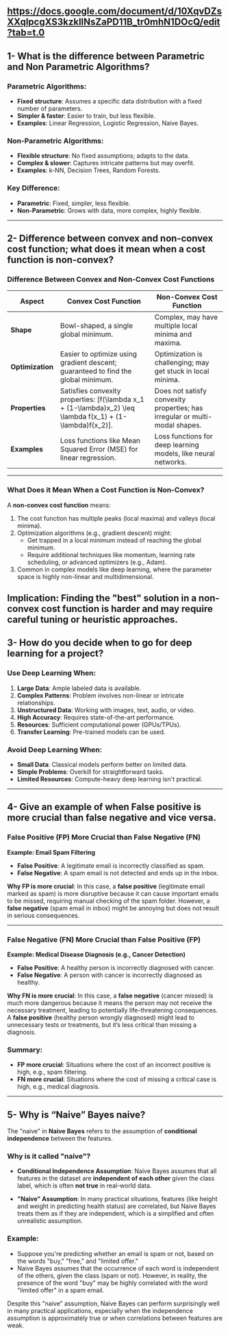 https://docs.google.com/document/d/10XqvDZsXXqlpcgXS3kzkllNsZaPD11B_tr0mhN1DOcQ/edit?tab=t.0
----------------------------------------------------------------------------------------------------------------------------------------
1- What is the difference between Parametric and Non Parametric Algorithms?
----------------------------------------------------------------------------------------------------------------------------------------
### **Parametric Algorithms**:
- **Fixed structure**: Assumes a specific data distribution with a fixed number of parameters.
- **Simpler & faster**: Easier to train, but less flexible.
- **Examples**: Linear Regression, Logistic Regression, Naive Bayes.

### **Non-Parametric Algorithms**:
- **Flexible structure**: No fixed assumptions; adapts to the data.
- **Complex & slower**: Captures intricate patterns but may overfit.
- **Examples**: k-NN, Decision Trees, Random Forests.

### **Key Difference**:  
- **Parametric**: Fixed, simpler, less flexible.  
- **Non-Parametric**: Grows with data, more complex, highly flexible.
----------------------------------------------------------------------------------------------------------------------------------------
2- Difference between convex and non-convex cost function; what does it mean when a cost function is non-convex?
----------------------------------------------------------------------------------------------------------------------------------------
### **Difference Between Convex and Non-Convex Cost Functions**

| **Aspect**           | **Convex Cost Function**                          | **Non-Convex Cost Function**                     |
|-----------------------|--------------------------------------------------|-------------------------------------------------|
| **Shape**            | Bowl-shaped, a single global minimum.            | Complex, may have multiple local minima and maxima. |
| **Optimization**      | Easier to optimize using gradient descent; guaranteed to find the global minimum. | Optimization is challenging; may get stuck in local minima. |
| **Properties**        | Satisfies convexity properties: \[f(\lambda x_1 + (1-\lambda)x_2) \leq \lambda f(x_1) + (1-\lambda)f(x_2)\]. | Does not satisfy convexity properties; has irregular or multi-modal shapes. |
| **Examples**          | Loss functions like Mean Squared Error (MSE) for linear regression. | Loss functions for deep learning models, like neural networks. |

---

### **What Does it Mean When a Cost Function is Non-Convex?**
A **non-convex cost function** means:
1. The cost function has multiple peaks (local maxima) and valleys (local minima).
2. Optimization algorithms (e.g., gradient descent) might:
   - Get trapped in a local minimum instead of reaching the global minimum.
   - Require additional techniques like momentum, learning rate scheduling, or advanced optimizers (e.g., Adam).
3. Common in complex models like deep learning, where the parameter space is highly non-linear and multidimensional.

**Implication**: Finding the "best" solution in a non-convex cost function is harder and may require careful tuning or heuristic approaches.
----------------------------------------------------------------------------------------------------------------------------------------
3- How do you decide when to go for deep learning for a project?
----------------------------------------------------------------------------------------------------------------------------------------
### **Use Deep Learning When:**
1. **Large Data**: Ample labeled data is available.
2. **Complex Patterns**: Problem involves non-linear or intricate relationships.
3. **Unstructured Data**: Working with images, text, audio, or video.
4. **High Accuracy**: Requires state-of-the-art performance.
5. **Resources**: Sufficient computational power (GPUs/TPUs).
6. **Transfer Learning**: Pre-trained models can be used.

### **Avoid Deep Learning When:**
- **Small Data**: Classical models perform better on limited data.
- **Simple Problems**: Overkill for straightforward tasks.
- **Limited Resources**: Compute-heavy deep learning isn't practical.
  
----------------------------------------------------------------------------------------------------------------------------------------
4- Give an example of when False positive is more crucial than false negative and vice versa.
----------------------------------------------------------------------------------------------------------------------------------------
### **False Positive (FP) More Crucial than False Negative (FN)**

**Example: Email Spam Filtering**
- **False Positive**: A legitimate email is incorrectly classified as spam.
- **False Negative**: A spam email is not detected and ends up in the inbox.

**Why FP is more crucial**: In this case, a **false positive** (legitimate email marked as spam) is more disruptive because it can cause important emails to be missed, requiring manual checking of the spam folder. However, a **false negative** (spam email in inbox) might be annoying but does not result in serious consequences.

---

### **False Negative (FN) More Crucial than False Positive (FP)**

**Example: Medical Disease Diagnosis (e.g., Cancer Detection)**
- **False Positive**: A healthy person is incorrectly diagnosed with cancer.
- **False Negative**: A person with cancer is incorrectly diagnosed as healthy.

**Why FN is more crucial**: In this case, a **false negative** (cancer missed) is much more dangerous because it means the person may not receive the necessary treatment, leading to potentially life-threatening consequences. A **false positive** (healthy person wrongly diagnosed) might lead to unnecessary tests or treatments, but it’s less critical than missing a diagnosis.

### **Summary:**
- **FP more crucial**: Situations where the cost of an incorrect positive is high, e.g., spam filtering.
- **FN more crucial**: Situations where the cost of missing a critical case is high, e.g., medical diagnosis.

----------------------------------------------------------------------------------------------------------------------------------------
5- Why is “Naive” Bayes naive?
----------------------------------------------------------------------------------------------------------------------------------------
The "naive" in **Naive Bayes** refers to the assumption of **conditional independence** between the features. 

### **Why is it called "naive"?**

- **Conditional Independence Assumption**: Naive Bayes assumes that all features in the dataset are **independent of each other** given the class label, which is often **not true** in real-world data.
  
- **"Naive" Assumption**: In many practical situations, features (like height and weight in predicting health status) are correlated, but Naive Bayes treats them as if they are independent, which is a simplified and often unrealistic assumption.

### **Example**:
- Suppose you're predicting whether an email is spam or not, based on the words "buy," "free," and "limited offer."
- Naive Bayes assumes that the occurrence of each word is independent of the others, given the class (spam or not). However, in reality, the presence of the word "buy" may be highly correlated with the word "limited offer" in a spam email.

Despite this "naive" assumption, Naive Bayes can perform surprisingly well in many practical applications, especially when the independence assumption is approximately true or when correlations between features are weak.
